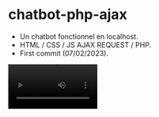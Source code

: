 # chatbot-php-ajax
* Un chatbot fonctionnel en localhost.
* HTML / CSS / JS AJAX REQUEST / PHP.
* First commit (07/02/2023).


<video src='https://imgur.com/mLIqMwl' width=180/>
